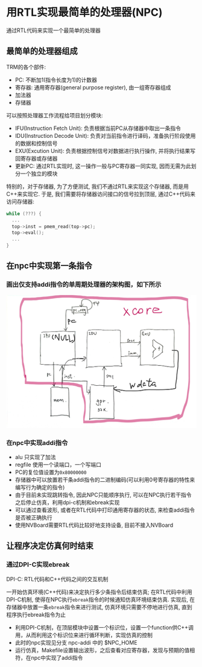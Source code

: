 # 用RTL实现最简单的处理器(NPC)
通过RTL代码来实现一个最简单的处理器

## 最简单的处理器组成
TRM的各个部件:
- PC: 不断加1(指令长度为1)的计数器
- 寄存器: 通用寄存器(general purpose register), 由一组寄存器组成
- 加法器
- 存储器

可以按照处理器工作流程给项目划分模块:
- IFU(Instruction Fetch Unit): 负责根据当前PC从存储器中取出一条指令
- IDU(Instruction Decode Unit): 负责对当前指令进行译码，准备执行阶段使用的数据和控制信号
- EXU(Excution Unit): 负责根据控制信号对数据进行执行操作, 并将执行结果写回寄存器或存储器
- 更新PC: 通过RTL实现时, 这一操作一般与PC寄存器一同实现, 因而无需为此划分一个独立的模块

特别的，对于存储器, 为了方便测试, 我们不通过RTL来实现这个存储器, 而是用C++来实现它. 于是, 我们需要将存储器访问接口的信号拉到顶层, 通过C++代码来访问存储器:

```cpp
while (???) {
  ...
  top->inst = pmem_read(top->pc);
  top->eval();
  ...
}
```

## 在npc中实现第一条指令
### 画出仅支持addi指令的单周期处理器的架构图，如下所示

<img src="../../figs/CamScanner 08-12-2024 14.50.jpg" width="580" />

### 在npc中实现addi指令
- alu 只实现了加法
- regfile 使用一个读端口，一个写端口
- PC的复位值设置为`0x80000000`
- 存储器中可以放置若干条addi指令的二进制编码(可以利用0号寄存器的特性来编写行为确定的指令)
- 由于目前未实现跳转指令, 因此NPC只能顺序执行, 可以在NPC执行若干指令之后停止仿真，利用dpi-c机制和ebreak实现
- 可以通过查看波形, 或者在RTL代码中打印通用寄存器的状态, 来检查addi指令是否被正确执行
- 使用NVBoard需要RTL代码比较好地支持设备, 目前不接入NVBoard

## 让程序决定仿真何时结束
### 通过DPI-C实现ebreak
DPI-C: RTL代码和C++代码之间的交互机制

一开始仿真环境(C++代码)来决定执行多少条指令后结束仿真; 在RTL代码中利用DPI-C机制, 使得在NPC执行`ebreak`指令的时候通知仿真环境结束仿真. 实现后, 在存储器中放置一条`ebreak`指令来进行测试, 仿真环境只需要不停地进行仿真, 直到程序执行ebreak指令为止

- 利用DPI-C机制，在顶层模块中设置一个标识位，设置一个function供C++调用，从而利用这个标识位来进行循环判断，实现仿真的控制
- 此时的npc实现见分支 npc-addi 中的 $NPC_HOME
- 运行仿真，Makefile设置输出波形，之后查看对应寄存器，发现与预期的值相符，在npc中实现了addi指令
